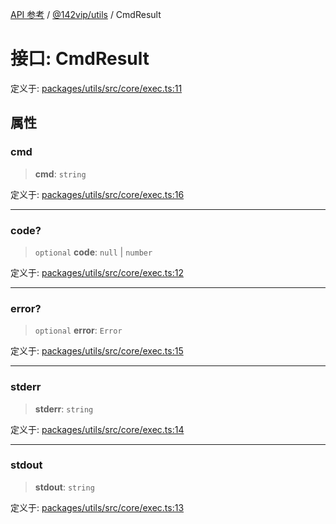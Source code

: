 [API 参考](../../../index.md) / [@142vip/utils](../index.md) / CmdResult

# 接口: CmdResult

定义于: [packages/utils/src/core/exec.ts:11](https://github.com/142vip/core-x/blob/a868d72f351cc457f350d05d38d540d6494a8ff2/packages/utils/src/core/exec.ts#L11)

## 属性

### cmd

> **cmd**: `string`

定义于: [packages/utils/src/core/exec.ts:16](https://github.com/142vip/core-x/blob/a868d72f351cc457f350d05d38d540d6494a8ff2/packages/utils/src/core/exec.ts#L16)

***

### code?

> `optional` **code**: `null` \| `number`

定义于: [packages/utils/src/core/exec.ts:12](https://github.com/142vip/core-x/blob/a868d72f351cc457f350d05d38d540d6494a8ff2/packages/utils/src/core/exec.ts#L12)

***

### error?

> `optional` **error**: `Error`

定义于: [packages/utils/src/core/exec.ts:15](https://github.com/142vip/core-x/blob/a868d72f351cc457f350d05d38d540d6494a8ff2/packages/utils/src/core/exec.ts#L15)

***

### stderr

> **stderr**: `string`

定义于: [packages/utils/src/core/exec.ts:14](https://github.com/142vip/core-x/blob/a868d72f351cc457f350d05d38d540d6494a8ff2/packages/utils/src/core/exec.ts#L14)

***

### stdout

> **stdout**: `string`

定义于: [packages/utils/src/core/exec.ts:13](https://github.com/142vip/core-x/blob/a868d72f351cc457f350d05d38d540d6494a8ff2/packages/utils/src/core/exec.ts#L13)
